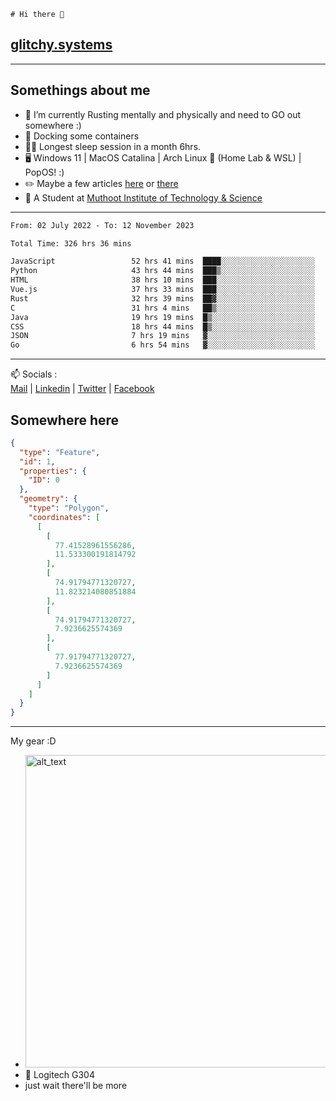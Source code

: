 ```
# Hi there 👋
```
## [glitchy.systems](https://glitchy.systems)
---

## Somethings about me



- 🌱 I’m currently Rusting mentally and physically and need to GO out somewhere :)
- 🐋 Docking some containers
- 😶‍🌫️ Longest sleep session in a month 6hrs.
- 🖥️ Windows 11 | MacOS Catalina | Arch Linux 🦩 (Home Lab & WSL) | PopOS! :)
- ✏️ Maybe a few articles [here](https://medium.com/@advaithnarayanan8) or [there](https://medium.com/@advaithnarayanan8)
- 📑 A Student at [Muthoot Institute of Technology & Science](https://mgmits.ac.in/)



---

<!--START_SECTION:waka-->

```txt
From: 02 July 2022 - To: 12 November 2023

Total Time: 326 hrs 36 mins

JavaScript                 52 hrs 41 mins  ████░░░░░░░░░░░░░░░░░░░░░   16.13 %
Python                     43 hrs 44 mins  ███▒░░░░░░░░░░░░░░░░░░░░░   13.39 %
HTML                       38 hrs 10 mins  ███░░░░░░░░░░░░░░░░░░░░░░   11.69 %
Vue.js                     37 hrs 33 mins  ███░░░░░░░░░░░░░░░░░░░░░░   11.50 %
Rust                       32 hrs 39 mins  ██▓░░░░░░░░░░░░░░░░░░░░░░   10.00 %
C                          31 hrs 4 mins   ██▒░░░░░░░░░░░░░░░░░░░░░░   09.52 %
Java                       19 hrs 19 mins  █▒░░░░░░░░░░░░░░░░░░░░░░░   05.92 %
CSS                        18 hrs 44 mins  █▒░░░░░░░░░░░░░░░░░░░░░░░   05.74 %
JSON                       7 hrs 19 mins   ▓░░░░░░░░░░░░░░░░░░░░░░░░   02.24 %
Go                         6 hrs 54 mins   ▓░░░░░░░░░░░░░░░░░░░░░░░░   02.12 %
```

<!--END_SECTION:waka-->

---

📫 Socials :<br>
[Mail](mailto:advaithnarayanan8@gmail.com) | [Linkedin](https://www.linkedin.com/in/advaith-narayanan-a72152214/) | [Twitter](https://twitter.com/advaithnarayan) | [Facebook](https://screenmessage.com/qinq)

## Somewhere here

```geojson
{
  "type": "Feature",
  "id": 1,
  "properties": {
    "ID": 0
  },
  "geometry": {
    "type": "Polygon",
    "coordinates": [
      [
        [
          77.41528961556286,
          11.533300191814792
        ],
        [
          74.91794771320727,
          11.823214080851884
        ],
        [
          74.91794771320727,
          7.9236625574369
        ],
        [
          77.91794771320727,
          7.9236625574369
        ]
      ]
    ]
  }
}
```


--- 
My gear :D

- [<img alt="alt_text" width="500px" src="https://valid.x86.fr/cache/banner/xv24bv-6.png" />](https://valid.x86.fr/xv24bv)
- 🐁 Logitech G304
- just wait there'll be more


